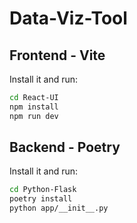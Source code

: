 # Data-Viz-Tool

## Frontend - Vite

Install it and run:

```bash
cd React-UI
npm install
npm run dev
```

## Backend - Poetry

Install it and run:

```bash
cd Python-Flask
poetry install
python app/__init__.py
```